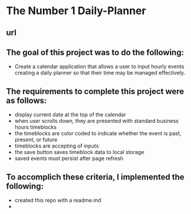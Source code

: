 #         The Number 1 Daily-Planner

## url

## The goal of this project was to do the following:
- Create a calendar application that allows a user to input hourly events creating a daily planner so that their time may be managed effectively.

## The requirements to complete this project were as follows:
- display current date at the top of the calendar
- when user scrolls down, they are presented with standard business hours timeblocks
- the timeblocks are color coded to indicate whether the event is past, present, or future
- timeblocks are accepting of inputs
- the save button saves timeblock data to local storage
- saved events must persist after page refresh

## To accomplich these criteria, I implemented the following:
- created this repo with a readme.md
- 

